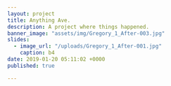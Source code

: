 ```yaml
---
layout: project
title: Anything Ave.
description: A project where things happened.
banner_image: "assets/img/Gregory_1_After-003.jpg"
slides:
  - image_url: "/uploads/Gregory_1_After-001.jpg"
    caption: b4
date: 2019-01-20 05:11:02 +0000
published: true

---
```

